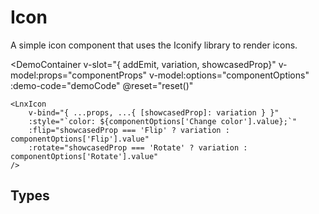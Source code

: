 <script setup lang="ts">
import { LnxIcon } from '.';
import { useComponent } from './docs.js';

const {
    componentProps,
    props,
    componentOptions,
    componentSlots,
    componentEvents,
    configurableOptions,
    demoCode,
    reset,
} = useComponent();
</script>

# Icon

A simple icon component that uses the Iconify library to render icons.

<DemoContainer
    v-slot="{ addEmit, variation, showcasedProp}"
    v-model:props="componentProps"
    v-model:options="componentOptions"
    :demo-code="demoCode"
    @reset="reset()"
>
    <LnxIcon
        v-bind="{ ...props, ...{ [showcasedProp]: variation } }"
        :style="`color: ${componentOptions['Change color'].value};`"
        :flip="showcasedProp === 'Flip' ? variation : componentOptions['Flip'].value"
        :rotate="showcasedProp === 'Rotate' ? variation : componentOptions['Rotate'].value"
    />
</DemoContainer>

## Types
```ts

```